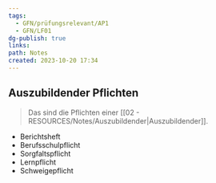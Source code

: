 ```yaml
---
tags:
  - GFN/prüfungsrelevant/AP1
  - GFN/LF01
dg-publish: true
links: 
path: Notes
created: 2023-10-20 17:34
---
```

## Auszubildender Pflichten 
> Das sind die Pflichten einer [[02 - RESOURCES/Notes/Auszubildender\|Auszubildender]].


- Berichtsheft
- Berufsschulpflicht
- Sorgfaltspflicht
- Lernpflicht
- Schweigepflicht

